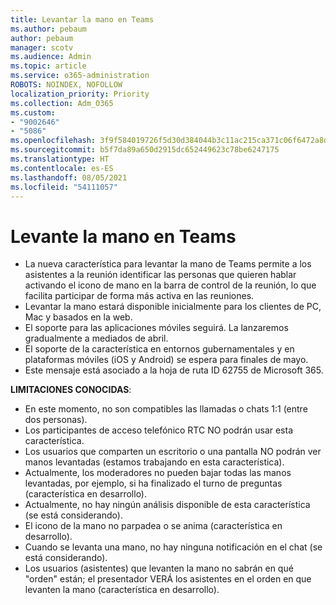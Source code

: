 ```yaml
---
title: Levantar la mano en Teams
ms.author: pebaum
author: pebaum
manager: scotv
ms.audience: Admin
ms.topic: article
ms.service: o365-administration
ROBOTS: NOINDEX, NOFOLLOW
localization_priority: Priority
ms.collection: Adm_O365
ms.custom:
- "9002646"
- "5086"
ms.openlocfilehash: 3f9f584019726f5d30d384044b3c11ac215ca371c06f6472a8d479b38ccaf537
ms.sourcegitcommit: b5f7da89a650d2915dc652449623c78be6247175
ms.translationtype: HT
ms.contentlocale: es-ES
ms.lasthandoff: 08/05/2021
ms.locfileid: "54111057"
---
```

# <a name="raise-your-hand-in-teams"></a>Levante la mano en Teams

- La nueva característica para levantar la mano de Teams permite a los asistentes a la reunión identificar las personas que quieren hablar activando el icono de mano en la barra de control de la reunión, lo que facilita participar de forma más activa en las reuniones.
- Levantar la mano estará disponible inicialmente para los clientes de PC, Mac y basados en la web.
- El soporte para las aplicaciones móviles seguirá. La lanzaremos gradualmente a mediados de abril.
- El soporte de la característica en entornos gubernamentales y en plataformas móviles (iOS y Android) se espera para finales de mayo.
- Este mensaje está asociado a la hoja de ruta ID 62755 de Microsoft 365.

**LIMITACIONES CONOCIDAS**:

- En este momento, no son compatibles las llamadas o chats 1:1 (entre dos personas).
- Los participantes de acceso telefónico RTC NO podrán usar esta característica.
- Los usuarios que comparten un escritorio o una pantalla NO podrán ver manos levantadas (estamos trabajando en esta característica).
- Actualmente, los moderadores no pueden bajar todas las manos levantadas, por ejemplo, si ha finalizado el turno de preguntas (característica en desarrollo).
- Actualmente, no hay ningún análisis disponible de esta característica (se está considerando).
- El icono de la mano no parpadea o se anima (característica en desarrollo).
- Cuando se levanta una mano, no hay ninguna notificación en el chat (se está considerando).
- Los usuarios (asistentes) que levanten la mano no sabrán en qué "orden" están; el presentador VERÁ los asistentes en el orden en que levanten la mano (característica en desarrollo).
